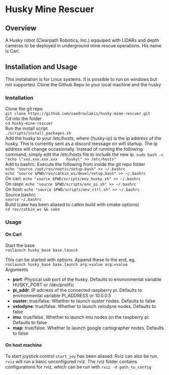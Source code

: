 # Husky Mine Rescuer

## Overview

A Husky robot (Clearpath Robotics, Inc.) eqquiped with LiDARs and depth cameras to be deployed in underground mine rescue operations. His name is Carl.

## Installation and Usage

This installation is for Linux systems. It is possible to run on windows but not supported.
Clone the Github Repo to your local machine and the husky

### Installation

Clone the git repo  
```git clone https://github.com/vandroulakis/husky-mine-rescuer.git```  
Cd into the folder  
```cd husky-mine-rescuer```  
Run the install script  
```./scripts/install_packages.sh```  
Add the husky to your /etc/hosts, where {husky-ip} is the ip address of the husky. This is currently sent as a discord message on wifi startup.
The ip address will change occasionally. Instead of running the following command, simply edit the /etc/hosts file to include the new ip. 
```sudo bash -c "echo \"xxx.xxx.xxx.xxx    husky\" >> /etc/hosts"```  
Add to bashrc. Execute the following from inside the git repo folder  
```echo "source /opt/ros/noetic/setup.bash" >> ~/.bashrc```  
```echo "source $PWD/ros/catkin_ws/devel/setup.bash" >> ~/.bashrc```  
On carl: ```echo "source $PWD/scripts/env_husky.sh" >> ~/.bashrc```  
On raspi: ```echo "source $PWD/scripts/env_pi.sh" >> ~/.bashrc```  
On host: ```echo "source $PWD/scripts/env_ctrl.sh" >> ~/.bashrc```  
Source bashrc  
```source ~/.bashrc```  
Build (cake has been aliased to catkin build with cmake options)  
```cd ros/catkin_ws && cake```  

### Usage

#### On Carl

Start the base  
```roslaunch husky_base base.launch```  

This can be started with options. Append these to the end, eg.  
```roslaunch husky_base base.launch arg:=value arg:=value```  
Arguments  
- **port**: Physical usb port of the husky. Defaults to environmental variable HUSKY_PORT or /dev/prolific
- **pi_addr**: IP adcress of the connected raspberry pi. Defaults to environmental variable PI_ADDRESS or 10.0.0.5
- **ouster**: true/false. Whether to launch ouster nodes. Defaults to false
- **velodyne**: true/false. Whether to launch velodyne nodes. Defaults to false
- **imu**: true/false. Whether to launch imu nodes on the raspberry pi. Defaults to false
- **map**: true/false. Whether to launch google cartographer nodes. Defaults to false

#### On host machine

To start joystick control `start_joy` has been aliased. Rviz can also be run. `rviz` will run a basic unconfigured rviz. The rviz folder contains configurations
for rviz, which can be run with `rviz -d path_to_config`
